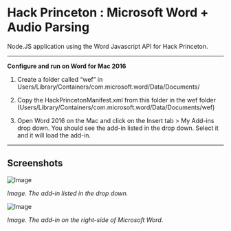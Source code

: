 # Hack Princeton : Microsoft Word + Audio Parsing

Node.JS application using the Word Javascript API for Hack Princeton.

---

**Configure and run on Word for Mac 2016**

1. Create a folder called “wef” in Users/Library/Containers/com.microsoft.word/Data/Documents/

2. Copy the HackPrincetonManifest.xml from this folder in the wef folder (Users/Library/Containers/com.microsoft.word/Data/Documents/wef)

3. Open Word 2016 on the Mac and click on the Insert tab > My Add-ins drop down. You should see the add-in listed in the drop down. Select it and it will load the add-in.

---

## Screenshots 
![Image](https://github.com/lucylow/Hack_princeton_master/blob/master/prince_instruct.png)

*Image. The add-in listed in the drop down.*

![Image](https://github.com/lucylow/Hack_princeton_master/blob/master/prince_screenshot2.png)

*Image. The add-in on the right-side of Microsoft Word.*
